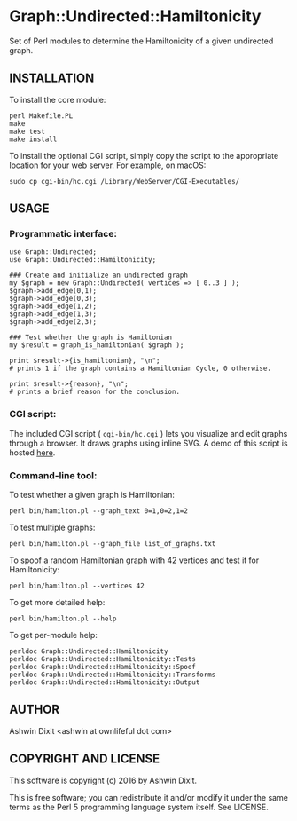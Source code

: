 # Graph::Undirected::Hamiltonicity
Set of Perl modules to determine the Hamiltonicity of a given undirected graph.

## INSTALLATION

To install the core module:


    perl Makefile.PL
    make
    make test
    make install




To install the optional CGI script, simply copy the script to the appropriate location for your web server. For example, on macOS:


    sudo cp cgi-bin/hc.cgi /Library/WebServer/CGI-Executables/


## USAGE


### Programmatic interface:

    use Graph::Undirected;
    use Graph::Undirected::Hamiltonicity;

    ### Create and initialize an undirected graph
    my $graph = new Graph::Undirected( vertices => [ 0..3 ] );
    $graph->add_edge(0,1);
    $graph->add_edge(0,3);
    $graph->add_edge(1,2);
    $graph->add_edge(1,3);
    $graph->add_edge(2,3);

    ### Test whether the graph is Hamiltonian
    my $result = graph_is_hamiltonian( $graph );

    print $result->{is_hamiltonian}, "\n";
    # prints 1 if the graph contains a Hamiltonian Cycle, 0 otherwise.

    print $result->{reason}, "\n";
    # prints a brief reason for the conclusion.

### CGI script:
The included CGI script ( `cgi-bin/hc.cgi` ) lets you visualize and edit graphs through a browser. It draws graphs using inline SVG.
A demo of this script is hosted [here](http://ownlifeful.com/hamilton.html "Hamiltonian Cycle Detector" ).


### Command-line tool:

To test whether a given graph is Hamiltonian:


    perl bin/hamilton.pl --graph_text 0=1,0=2,1=2


To test multiple graphs:


    perl bin/hamilton.pl --graph_file list_of_graphs.txt


To spoof a random Hamiltonian graph with 42 vertices and test it for Hamiltonicity:


    perl bin/hamilton.pl --vertices 42



To get more detailed help:


    perl bin/hamilton.pl --help


To get per-module help:


    perldoc Graph::Undirected::Hamiltonicity
    perldoc Graph::Undirected::Hamiltonicity::Tests
    perldoc Graph::Undirected::Hamiltonicity::Spoof
    perldoc Graph::Undirected::Hamiltonicity::Transforms
    perldoc Graph::Undirected::Hamiltonicity::Output


## AUTHOR


Ashwin Dixit &lt;ashwin at ownlifeful dot com&gt;


## COPYRIGHT AND LICENSE


This software is copyright (c) 2016 by Ashwin Dixit.

This is free software; you can redistribute it and/or modify it under the same terms as the Perl 5 programming language system itself. See LICENSE.
